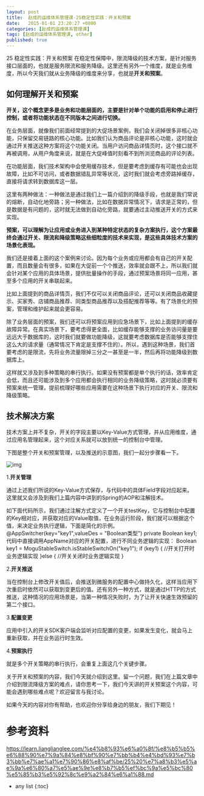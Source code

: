 ```yaml
---
layout: post
title:  赵成的运维体系管理课-25稳定性实践：开关和预案
date:   2015-01-01 23:20:27 +0800
categories: [赵成的运维体系管理课]
tags: [赵成的运维体系管理课, other]
published: true
---
```




25 稳定性实践：开关和预案
在稳定性保障中，限流降级的技术方案，是针对服务接口层面的，也就是服务限流和服务降级。这里还有另外一个维度，就是业务维度，所以今天我们就从业务降级的维度来分享，也就是**开关和预案**。

## 如何理解开关和预案

**开关，这个概念更多是业务和功能层面的，主要是针对单个功能的启用和停止进行控制，或者将功能状态在不同版本之间进行切换。**

在业务层面，就像我们前面经常提到的大促场景案例，我们会关闭掉很多非核心功能，只保留交易链路的核心功能。比如我们认为商品评论是非核心功能，这时就会通过开关推送这种方案将这个功能关闭。当用户访问商品详情页时，这个接口就不再被调用，从用户角度来说，就是在大促峰值时刻看不到所浏览商品的评论列表。

在功能层面，我们技术架构中会使用缓存技术，但是要考虑到缓存有可能也会出现故障，比如不可访问，或者数据错乱异常等状况，这时我们就会考虑旁路掉缓存，直接将请求转到数据库这一层。

这里有两种做法：一种做法是通过我们上一篇介绍到的降级手段，也就是我们常说的熔断，自动化地旁路；另一种做法，比如在数据异常情况下，请求是正常的，但是数据是有问题的，这时就无法做到自动化旁路，就要通过主动推送开关的方式来实现。

**预案，可以理解为让应用或业务进入到某种特定状态的复杂方案执行，这个方案最终会通过开关、限流和降级策略这些细粒度的技术来实现，是这些具体技术方案的场景化表现。**

我们还是接着上面的这个案例来讨论。因为每个业务或应用都会有自己的开关配置，而且数量会有很多，如果在大促前一个个推送，效率就会跟不上，所以我们就会针对某个应用的具体场景，提供批量操作的手段，通过预案场景将同一应用，甚至多个应用的开关串联起来。

比如上面提到的商品详情页，我们不仅可以关闭商品评论，还可以关闭商品收藏提示、买家秀、店铺商品推荐、同类型商品推荐以及搭配推荐等等。有了场景化的预案，管理和维护起来就会更容易。

除了业务层面的预案，我们还可以将预案应用到应急场景下，比如上面提到的缓存故障异常。在真实场景下，要考虑得更全面，比如缓存能够支撑的业务访问量是要远远大于数据库的，这时我们就要做功能降级，这就要考虑数据库是否能够支撑住这么大的请求量（通常情况下肯定是支撑不住的）。所以，遇到这种场景，我们首要考虑的是限流，先将业务流量限掉三分之一甚至是一半，然后再将功能降级到数据库上。

这样就又涉及到多种策略的串行执行。如果没有预案都是单个执行的话，效率肯定会低，而且还可能涉及到多个应用都会执行相同的业务降级策略，这时就必须要有预案来统一管理，提前梳理好哪些应用需要在这种场景下执行对应的开关、限流和降级策略。

## 技术解决方案

技术方案上并不复杂，开关的字段主要以Key-Value方式管理，并从应用维度，通过应用名管理起来，这个对应关系就可以放到统一的控制台中管理。

下图是整个开关和预案管理，以及推送的示意图，我们一起分步骤看一下。

![img](https://learn.lianglianglee.com/%e4%b8%93%e6%a0%8f/%e8%b5%b5%e6%88%90%e7%9a%84%e8%bf%90%e7%bb%b4%e4%bd%93%e7%b3%bb%e7%ae%a1%e7%90%86%e8%af%be/assets/b6f09f054d05cf429f5e3b40e73c1df6.jpg)

1.**开关管理**

通过上述我们所说的Key-Value方式保存，与代码中的具体Field字段对应起来。这里就又会涉及到我们上篇内容中讲到的Spring的AOP和注解技术。

如下面代码所示，我们通过注解方式定义了一个开关testKey，它与控制台中配置的Key相对应，并获取对应的Value取值，在业务运行阶段，我们就可以根据这个值，来决定业务执行逻辑，下面是简化的示例。
@AppSwitcher(key="key1",valueDes = "Boolean类型") private Boolean key1; 代码中直接调用AppName对应的开关配置，进行不同业务逻辑的实现： Boolean key1 = MoguStableSwitch.isStableSwitchOn("key1"); if (key1) { //开关打开时业务逻辑实现 }else { //开关关闭时业务逻辑实现 }

2.**开关推送**

当在控制台上修改开关值后，会推送到微服务的配置中心做持久化，这样当应用下次重启时依然可以获取到变更后的值。还有另外一种方式，就是通过HTTP的方式推送，这种情况的应用场景是，当第一种情况失败时，为了让开关快速生效预留的第二个接口。

3.**配置变更**

应用中引入的开关SDK客户端会监听对应配置的变更，如果发生变化，就会马上重新获取，并在业务运行时生效。

4.**预案执行**

就是多个开关策略的串行执行，会重复上面这几个关键步骤。

关于开关和预案的内容，我们今天就介绍到这里。留一个问题，我们在上篇文章中介绍到限流降级方案的难点，请你思考一下，我们今天讲的开关预案这个内容，可能会遇到哪些难点呢？欢迎留言与我讨论。

如果今天的内容对你有帮助，也欢迎你分享给身边的朋友，我们下期见！




# 参考资料

https://learn.lianglianglee.com/%e4%b8%93%e6%a0%8f/%e8%b5%b5%e6%88%90%e7%9a%84%e8%bf%90%e7%bb%b4%e4%bd%93%e7%b3%bb%e7%ae%a1%e7%90%86%e8%af%be/25%20%e7%a8%b3%e5%ae%9a%e6%80%a7%e5%ae%9e%e8%b7%b5%ef%bc%9a%e5%bc%80%e5%85%b3%e5%92%8c%e9%a2%84%e6%a1%88.md

* any list
{:toc}
